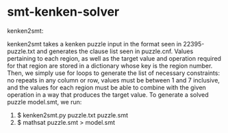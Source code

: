# smt-kenken-solver

kenken2smt:

kenken2smt takes a kenken puzzle input in the format seen in 22395-puzzle.txt and generates the clause list seen in puzzle.cnf. Values pertaining to each region, as well as the target value and operation required for that region are stored in a dictionary whose key is the region number. Then, we simply use for loops to generate the list of necessary constraints: no repeats in any column or row, values must be between 1 and 7 inclusive, and the values for each region must be able to combine with the given operation in a way that produces the target value. To generate a solved puzzle model.smt, we run:

1. $ kenken2smt.py puzzle.txt puzzle.smt
2. $ mathsat puzzle.smt > model.smt

